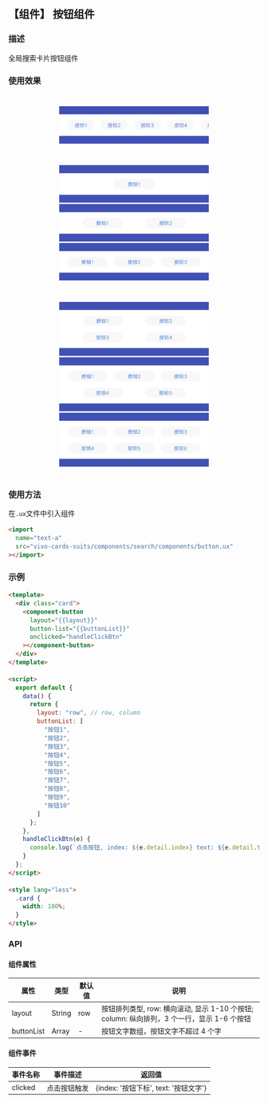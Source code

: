 ## 【组件】 按钮组件

### 描述

全局搜索卡片按钮组件

### 使用效果

<div style="text-align: center;margin: 40px;">
  <img src="../../assets/search-button-10.jpg" style="width:300px" alt="search-button-10"/>
</div>
<div style="text-align: center;margin: 40px;">
  <img src="../../assets/search-button-1.jpg" style="width:300px" alt="search-button-1"/>
  <img src="../../assets/search-button-2.jpg" style="width:300px" alt="search-button-2"/>
  <img src="../../assets/search-button-3.jpg" style="width:300px" alt="search-button-3"/>
</div>
<div style="text-align: center;margin: 40px;">
  <img src="../../assets/search-button-4.jpg" style="width:300px" alt="search-button-4"/>
  <img src="../../assets/search-button-5.jpg" style="width:300px" alt="search-button-5"/>
  <img src="../../assets/search-button-6.jpg" style="width:300px" alt="search-button-6"/>
</div>

### 使用方法

在`.ux`文件中引入组件

```html
<import
  name="text-a"
  src="vivo-cards-suits/components/search/components/button.ux"
></import>
```

### 示例

```html
<template>
  <div class="card">
    <component-button
      layout="{{layout}}"
      button-list="{{buttonList}}"
      onclicked="handleClickBtn"
    ></component-button>
  </div>
</template>

<script>
  export default {
    data() {
      return {
        layout: "row", // row, column
        buttonList: [
          "按钮1",
          "按钮2",
          "按钮3",
          "按钮4",
          "按钮5",
          "按钮6",
          "按钮7",
          "按钮8",
          "按钮9",
          "按钮10"
        ]
      };
    },
    handleClickBtn(e) {
      console.log(`点击按钮, index: ${e.detail.index} text: ${e.detail.text}`);
    }
  };
</script>

<style lang="less">
  .card {
    width: 100%;
  }
</style>
```

### API

#### 组件属性

| 属性       | 类型   | 默认值 | 说明                                                                                       |
| ---------- | ------ | ------ | ------------------------------------------------------------------------------------------ |
| layout     | String | row    | 按钮排列类型, row: 横向滚动, 显示 1-10 个按钮; column: 纵向排列，3 个一行，显示 1-6 个按钮 |
| buttonList | Array  | -      | 按钮文字数组，按钮文字不超过 4 个字                                                        |

#### 组件事件

| 事件名称 | 事件描述     | 返回值                                |
| -------- | ------------ | ------------------------------------- |
| clicked  | 点击按钮触发 | {index: '按钮下标', text: '按钮文字'} |
